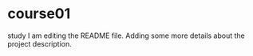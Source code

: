 # course01
study
I am editing the README file. Adding some more details about the project description.
